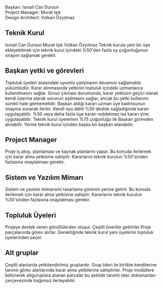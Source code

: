 Başkan: Ismail Can Dursun  
Project Manager: Murat Işık  
Design Architect: Volkan Özyılmaz  

## Teknik Kurul
Ismail Can Dursun
Murat Işık
Volkan Özyılmaz
Teknik kurula yeni bir üye ekleyebilmek için teknik kurul içindeki %50'den fazla oy çoğunluğunun onayını sağlamak gerekir.

## Başkan yetki ve görevleri
Topluluk üyeleri arasındaki uyumlu çalışmanın devamını sağlamakla yükümlüdür. Karar alınmasında yetkinin topluluk içindeki uzmanlarca kullanılmasını sağlar.
Sorun çıkması durumunda, karar yetkisini geçici olarak kendi üzerine alarak sorunun aşılmasını sağlar, ancak bu yetki kullanımı sürekli hale gelmemelidir.
Başkan aldığı kararı uzman üye kadrosunun onayına sunarak ilerler. Kendi oyu dahil %50 destek sağladığında kararı uygulayabilir. 
%50 veya daha fazla üye kararı reddetmez ise kararı yine uygulayabilir.
Teknik kurul üyelerinin %75 çoğunluğu ile Başkan görevden alınabilir. Yerine teknik kurul içinden başka bir başkan atanabilir.

## Project Manager
Proje iş akışı, planlaması ve kaynak planlarını yapar. Bu konuda ilerlemek için karar alma yetkisine sahiptir. 
Kararlarını teknik kurulun %50'sinden fazlasına onaylatması gerekir.

## Sistem ve Yazılım Mimarı
Sistem ve yazılım mimarisini tasarlama görevini yerine getirir. Bu konuda ilerlemek için karar alma yetkisine sahiptir. 
Kararlarını teknik kurulun %50'sinden fazlasına onaylatması gerekir.

## Topluluk Üyeleri
Projeye destek veren gönüllülerden oluşur. Çeşitli öneriler getirirler.Proje parçalarında görev alırlar.
Gerektiğinde teknik kurul yeni üyelerini topluluk üyelerinden seçer.

## Alt gruplar
Çeşitli alanlarda yetkilendirilmiş gruplardır. Grup lideri ile birlikte kendilerine tanımlı görev alanlarında karar alma yetkilerine sahiptirler.
Proje modüllere bölünerek altguruplara atanan parçalar bu şekilde tanımlı ister dokümanları çerçevesinde bağımsız ilerleyebilir.
